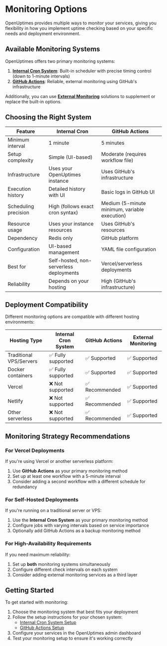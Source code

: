 # Monitoring Options

OpenUptimes provides multiple ways to monitor your services, giving you flexibility in how you implement uptime checking based on your specific needs and deployment environment.

## Available Monitoring Systems

OpenUptimes offers two primary monitoring systems:

1. [**Internal Cron System**](cron-system.md): Built-in scheduler with precise timing control (down to 1-minute intervals)
2. [**GitHub Actions**](github-actions.md): Reliable, external monitoring using GitHub's infrastructure

Additionally, you can use [**External Monitoring**](external-monitoring.md) solutions to supplement or replace the built-in options.

## Choosing the Right System

| Feature | Internal Cron | GitHub Actions |
|---------|--------------|----------------|
| Minimum interval | 1 minute | 5 minutes |
| Setup complexity | Simple (UI-based) | Moderate (requires workflow file) |
| Infrastructure | Uses your OpenUptimes instance | Uses GitHub's infrastructure |
| Execution history | Detailed history with UI | Basic logs in GitHub UI |
| Scheduling precision | High (follows exact cron syntax) | Medium (5-minute minimum, variable execution) |
| Resource usage | Uses your instance resources | Uses GitHub's resources |
| Dependency | Redis only | GitHub platform |
| Configuration | UI-based management | YAML file configuration |
| Best for | Self-hosted, non-serverless deployments | Vercel/serverless deployments |
| Reliability | Depends on your hosting | High (GitHub's infrastructure) |

## Deployment Compatibility

Different monitoring options are compatible with different hosting environments:

| Hosting Type | Internal Cron System | GitHub Actions | External Monitoring |
|--------------|----------------------|----------------|---------------------|
| Traditional VPS/Servers | ✅ Fully supported | ✅ Supported | ✅ Supported |
| Docker containers | ✅ Fully supported | ✅ Supported | ✅ Supported |
| Vercel | ❌ Not supported | ✅ Recommended | ✅ Supported |
| Netlify | ❌ Not supported | ✅ Recommended | ✅ Supported |
| Other serverless | ❌ Not supported | ✅ Recommended | ✅ Supported |

## Monitoring Strategy Recommendations

### For Vercel Deployments

If you're using Vercel or another serverless platform:

1. Use **GitHub Actions** as your primary monitoring method
2. Set up at least one workflow with a 5-minute interval
3. Consider adding a second workflow with a different schedule for redundancy

### For Self-Hosted Deployments

If you're running on a traditional server or VPS:

1. Use the **Internal Cron System** as your primary monitoring method
2. Configure jobs with varying intervals based on service importance
3. Optionally add GitHub Actions as a backup monitoring method

### For High-Availability Requirements

If you need maximum reliability:

1. Set up **both** monitoring systems simultaneously
2. Configure different check intervals on each system
3. Consider adding external monitoring services as a third layer

## Getting Started

To get started with monitoring:

1. Choose the monitoring system that best fits your deployment
2. Follow the setup instructions for your chosen system:
   - [Internal Cron System Setup](cron-system.md)
   - [GitHub Actions Setup](github-actions.md)
3. Configure your services in the OpenUptimes admin dashboard
4. Test your monitoring setup to ensure it's working correctly 